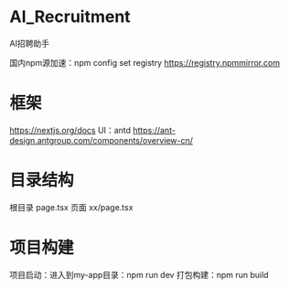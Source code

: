 # AI_Recruitment
AI招聘助手

国内npm源加速：npm config set registry https://registry.npmmirror.com  


# 框架
https://nextjs.org/docs
UI：antd https://ant-design.antgroup.com/components/overview-cn/

# 目录结构
根目录 page.tsx
页面 xx/page.tsx

# 项目构建
项目启动：进入到my-app目录：npm run dev
打包构建：npm run build

